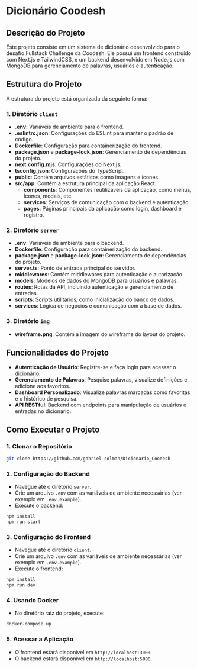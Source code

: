 
# Dicionário Coodesh

## Descrição do Projeto
Este projeto consiste em um sistema de dicionário desenvolvido para o desafio Fullstack Challenge da Coodesh. Ele possui um frontend construído com Next.js e TailwindCSS, e um backend desenvolvido em Node.js com MongoDB para gerenciamento de palavras, usuários e autenticação.

## Estrutura do Projeto
A estrutura do projeto está organizada da seguinte forma:

### 1. Diretório `client`
- **.env**: Variáveis de ambiente para o frontend.
- **.eslintrc.json**: Configurações do ESLint para manter o padrão de código.
- **Dockerfile**: Configuração para containerização do frontend.
- **package.json** e **package-lock.json**: Gerenciamento de dependências do projeto.
- **next.config.mjs**: Configurações do Next.js.
- **tsconfig.json**: Configurações do TypeScript.
- **public**: Contém arquivos estáticos como imagens e ícones.
- **src/app**: Contém a estrutura principal da aplicação React.
  - **components**: Componentes reutilizáveis da aplicação, como menus, ícones, modais, etc.
  - **services**: Serviços de comunicação com o backend e autenticação.
  - **pages**: Páginas principais da aplicação como login, dashboard e registro.

### 2. Diretório `server`
- **.env**: Variáveis de ambiente para o backend.
- **Dockerfile**: Configuração para containerização do backend.
- **package.json** e **package-lock.json**: Gerenciamento de dependências do projeto.
- **server.ts**: Ponto de entrada principal do servidor.
- **middlewares**: Contém middlewares para autenticação e autorização.
- **models**: Modelos de dados do MongoDB para usuários e palavras.
- **routes**: Rotas da API, incluindo autenticação e gerenciamento de entradas.
- **scripts**: Scripts utilitários, como inicialização do banco de dados.
- **services**: Lógica de negócios e comunicação com a base de dados.

### 3. Diretório `img`
- **wireframe.png**: Contém a imagem do wireframe do layout do projeto.

## Funcionalidades do Projeto
- **Autenticação de Usuário**: Registre-se e faça login para acessar o dicionário.
- **Gerenciamento de Palavras**: Pesquise palavras, visualize definições e adicione aos favoritos.
- **Dashboard Personalizado**: Visualize palavras marcadas como favoritas e o histórico de pesquisa.
- **API RESTful**: Backend com endpoints para manipulação de usuários e entradas no dicionário.

## Como Executar o Projeto

### 1. Clonar o Repositório
```bash
git clone https://github.com/gabriel-colman/Dicionario_Coodesh
```

### 2. Configuração do Backend
- Navegue até o diretório `server`.
- Crie um arquivo `.env` com as variáveis de ambiente necessárias (ver exemplo em `.env.example`).
- Execute o backend:
```bash
npm install
npm run start
```

### 3. Configuração do Frontend
- Navegue até o diretório `client`.
- Crie um arquivo `.env` com as variáveis de ambiente necessárias (ver exemplo em `.env.example`).
- Execute o frontend:
```bash
npm install
npm run dev
```

### 4. Usando Docker
- No diretório raiz do projeto, execute:
```bash
docker-compose up
```

### 5. Acessar a Aplicação
- O frontend estará disponível em `http://localhost:3000`.
- O backend estará disponível em `http://localhost:5000`.
